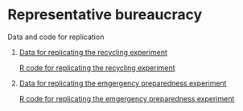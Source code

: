 # Representative bureaucracy

Data and code for replication 

1. [Data for replicating the recycling experiment](https://github.com/lihuafang/represent/blob/main/recycling.csv)

   [R code for replicating the recycling experiment](https://github.com/lihuafang/represent/blob/main/recycling.R)
   

2. [Data for replicating the emgergency preparedness experiment](https://github.com/lihuafang/represent/blob/main/emergency.csv) 

   [R code for replicating the emgergency preparedness experiment](https://github.com/lihuafang/represent/blob/main/emgergency.R)


